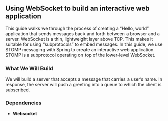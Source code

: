 ## Using WebSocket to build an interactive web application

This guide walks we through the process of creating a “Hello, world” 
application that sends messages back and forth between a browser and 
a server. WebSocket is a thin, lightweight layer above TCP. This makes 
it suitable for using “subprotocols” to embed messages. In this guide, 
we use STOMP messaging with Spring to create an interactive web application. 
STOMP is a subprotocol operating on top of the lower-level WebSocket.

### What We Will Build

We will build a server that accepts a message that carries a user’s 
name. In response, the server will push a greeting into a queue to 
which the client is subscribed.

### Dependencies

* **Websocket**